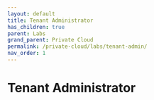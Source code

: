 ```yaml
---
layout: default
title: Tenant Administrator
has_children: true
parent: Labs
grand_parent: Private Cloud
permalink: /private-cloud/labs/tenant-admin/
nav_order: 1
---
```


# Tenant Administrator